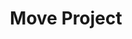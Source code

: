 ---
pid: CH742
title: Move Project
location_transcription: 
zipcode: 
outside_phl: 
neighborhood: 
age: 
age_range: 
instagram: 
image_file_name: CH_742.jpg
proposal_transcription: The housing project called MOVE the city of Philadelphia bombed
  in the 1970s it was an inner city project.
topic: History,MOVE,Neighborhoods,Philadelphia,Violence
topic_summary: 0, 0, 0, 0, 0
type: Other No Form
keywords_other: 
credit: 
image_labels: 
twitter: 
facebook: 
permalink: "/monuments/ch742/"
layout: item-page
---